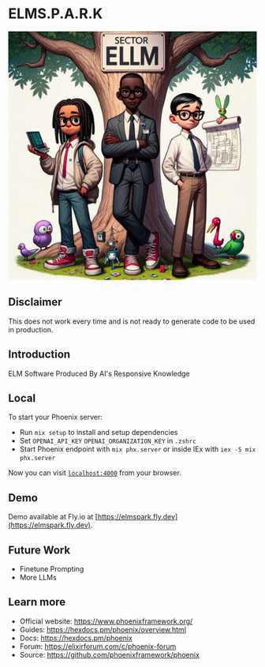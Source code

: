 # ELMS.P.A.R.K
![sector_elm](IMG_20231029_183141.jpg)
## Disclaimer
This does not work every time and is not ready to generate code to be used in production. 
## Introduction
ELM
Software
Produced By
AI's
Responsive
Knowledge

## Local

To start your Phoenix server:

  * Run `mix setup` to install and setup dependencies
  * Set `OPENAI_API_KEY` `OPENAI_ORGANIZATION_KEY` in `.zshrc`
  * Start Phoenix endpoint with `mix phx.server` or inside IEx with `iex -S mix phx.server`

Now you can visit [`localhost:4000`](http://localhost:4000) from your browser.

## Demo
Demo available at Fly.io at [https://elmspark.fly.dev](https://elmspark.fly.dev).



## Future Work
- Finetune Prompting
- More LLMs

## Learn more

  * Official website: https://www.phoenixframework.org/
  * Guides: https://hexdocs.pm/phoenix/overview.html
  * Docs: https://hexdocs.pm/phoenix
  * Forum: https://elixirforum.com/c/phoenix-forum
  * Source: https://github.com/phoenixframework/phoenix
